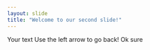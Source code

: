 ```yaml
---
layout: slide
title: "Welcome to our second slide!"
---
```

Your text
Use the left arrow to go back! Ok sure
